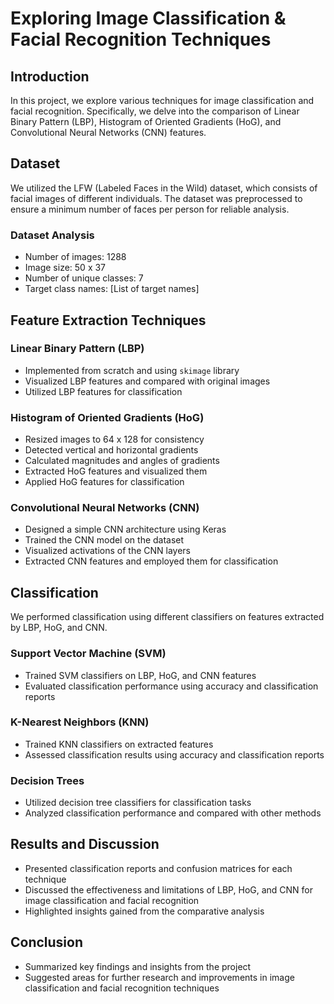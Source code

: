 # Exploring Image Classification & Facial Recognition Techniques

## Introduction
In this project, we explore various techniques for image classification and facial recognition. Specifically, we delve into the comparison of Linear Binary Pattern (LBP), Histogram of Oriented Gradients (HoG), and Convolutional Neural Networks (CNN) features.

## Dataset
We utilized the LFW (Labeled Faces in the Wild) dataset, which consists of facial images of different individuals. The dataset was preprocessed to ensure a minimum number of faces per person for reliable analysis.

### Dataset Analysis
- Number of images: 1288
- Image size: 50 x 37
- Number of unique classes: 7
- Target class names: [List of target names]

## Feature Extraction Techniques

### Linear Binary Pattern (LBP)
- Implemented from scratch and using `skimage` library
- Visualized LBP features and compared with original images
- Utilized LBP features for classification

### Histogram of Oriented Gradients (HoG)
- Resized images to 64 x 128 for consistency
- Detected vertical and horizontal gradients
- Calculated magnitudes and angles of gradients
- Extracted HoG features and visualized them
- Applied HoG features for classification

### Convolutional Neural Networks (CNN)
- Designed a simple CNN architecture using Keras
- Trained the CNN model on the dataset
- Visualized activations of the CNN layers
- Extracted CNN features and employed them for classification

## Classification
We performed classification using different classifiers on features extracted by LBP, HoG, and CNN.

### Support Vector Machine (SVM)
- Trained SVM classifiers on LBP, HoG, and CNN features
- Evaluated classification performance using accuracy and classification reports

### K-Nearest Neighbors (KNN)
- Trained KNN classifiers on extracted features
- Assessed classification results using accuracy and classification reports

### Decision Trees
- Utilized decision tree classifiers for classification tasks
- Analyzed classification performance and compared with other methods

## Results and Discussion
- Presented classification reports and confusion matrices for each technique
- Discussed the effectiveness and limitations of LBP, HoG, and CNN for image classification and facial recognition
- Highlighted insights gained from the comparative analysis

## Conclusion
- Summarized key findings and insights from the project
- Suggested areas for further research and improvements in image classification and facial recognition techniques
